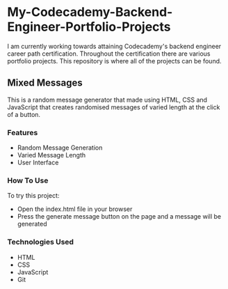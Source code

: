 # My-Codecademy-Backend-Engineer-Portfolio-Projects
I am currently working towards attaining Codecademy's backend engineer career path certification. Throughout the certification there are various portfolio projects. This repository is where all of the projects can be found.

## Mixed Messages
This is a random message generator that made using HTML, CSS and JavaScript that creates randomised messages of varied length at the click of a button.

### Features
- Random Message Generation
- Varied Message Length
- User Interface

### How To Use
To try this project:  
- Open the index.html file in your browser
- Press the generate message button on the page and a message will be generated

### Technologies Used
- HTML
- CSS
- JavaScript
- Git